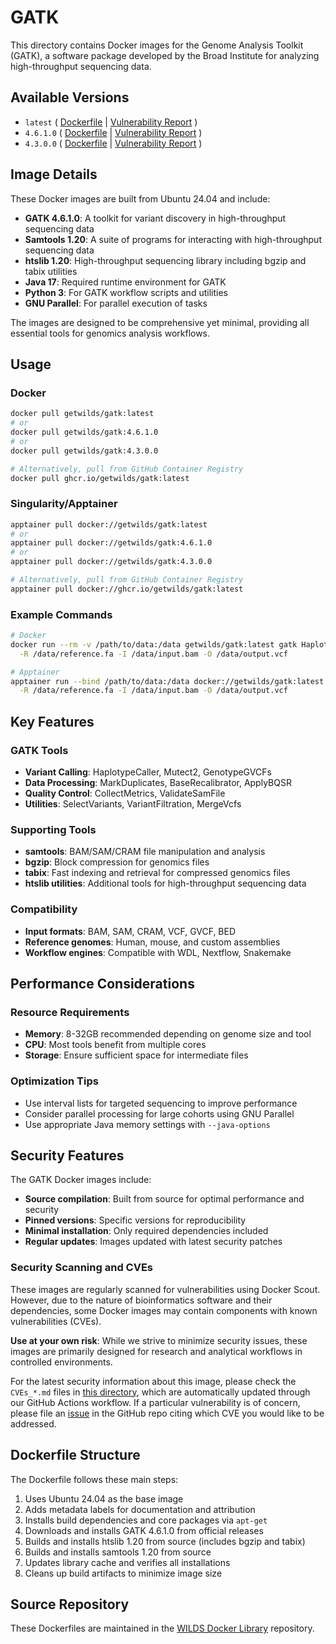 # GATK

This directory contains Docker images for the Genome Analysis Toolkit (GATK), a software package developed by the Broad Institute for analyzing high-throughput sequencing data.

## Available Versions

- `latest` ( [Dockerfile](https://github.com/getwilds/wilds-docker-library/blob/main/gatk/Dockerfile_latest) | [Vulnerability Report](https://github.com/getwilds/wilds-docker-library/blob/main/gatk/CVEs_latest.md) )
- `4.6.1.0` ( [Dockerfile](https://github.com/getwilds/wilds-docker-library/blob/main/gatk/Dockerfile_4.6.1.0) | [Vulnerability Report](https://github.com/getwilds/wilds-docker-library/blob/main/gatk/CVEs_4.6.1.0.md) )
- `4.3.0.0` ( [Dockerfile](https://github.com/getwilds/wilds-docker-library/blob/main/gatk/Dockerfile_4.3.0.0) | [Vulnerability Report](https://github.com/getwilds/wilds-docker-library/blob/main/gatk/CVEs_4.3.0.0.md) )

## Image Details

These Docker images are built from Ubuntu 24.04 and include:

- **GATK 4.6.1.0**: A toolkit for variant discovery in high-throughput sequencing data
- **Samtools 1.20**: A suite of programs for interacting with high-throughput sequencing data
- **htslib 1.20**: High-throughput sequencing library including bgzip and tabix utilities
- **Java 17**: Required runtime environment for GATK
- **Python 3**: For GATK workflow scripts and utilities
- **GNU Parallel**: For parallel execution of tasks

The images are designed to be comprehensive yet minimal, providing all essential tools for genomics analysis workflows.

## Usage

### Docker

```bash
docker pull getwilds/gatk:latest
# or
docker pull getwilds/gatk:4.6.1.0
# or
docker pull getwilds/gatk:4.3.0.0

# Alternatively, pull from GitHub Container Registry
docker pull ghcr.io/getwilds/gatk:latest
```

### Singularity/Apptainer

```bash
apptainer pull docker://getwilds/gatk:latest
# or
apptainer pull docker://getwilds/gatk:4.6.1.0
# or
apptainer pull docker://getwilds/gatk:4.3.0.0

# Alternatively, pull from GitHub Container Registry
apptainer pull docker://ghcr.io/getwilds/gatk:latest
```

### Example Commands

```bash
# Docker
docker run --rm -v /path/to/data:/data getwilds/gatk:latest gatk HaplotypeCaller \
  -R /data/reference.fa -I /data/input.bam -O /data/output.vcf

# Apptainer
apptainer run --bind /path/to/data:/data docker://getwilds/gatk:latest gatk HaplotypeCaller \
  -R /data/reference.fa -I /data/input.bam -O /data/output.vcf
```

## Key Features

### **GATK Tools**
- **Variant Calling**: HaplotypeCaller, Mutect2, GenotypeGVCFs
- **Data Processing**: MarkDuplicates, BaseRecalibrator, ApplyBQSR
- **Quality Control**: CollectMetrics, ValidateSamFile
- **Utilities**: SelectVariants, VariantFiltration, MergeVcfs

### **Supporting Tools**
- **samtools**: BAM/SAM/CRAM file manipulation and analysis
- **bgzip**: Block compression for genomics files
- **tabix**: Fast indexing and retrieval for compressed genomics files
- **htslib utilities**: Additional tools for high-throughput sequencing data

### **Compatibility**
- **Input formats**: BAM, SAM, CRAM, VCF, GVCF, BED
- **Reference genomes**: Human, mouse, and custom assemblies
- **Workflow engines**: Compatible with WDL, Nextflow, Snakemake

## Performance Considerations

### **Resource Requirements**
- **Memory**: 8-32GB recommended depending on genome size and tool
- **CPU**: Most tools benefit from multiple cores
- **Storage**: Ensure sufficient space for intermediate files

### **Optimization Tips**
- Use interval lists for targeted sequencing to improve performance
- Consider parallel processing for large cohorts using GNU Parallel
- Use appropriate Java memory settings with `--java-options`

## Security Features

The GATK Docker images include:

- **Source compilation**: Built from source for optimal performance and security
- **Pinned versions**: Specific versions for reproducibility
- **Minimal installation**: Only required dependencies included
- **Regular updates**: Images updated with latest security patches

### Security Scanning and CVEs

These images are regularly scanned for vulnerabilities using Docker Scout. However, due to the nature of bioinformatics software and their dependencies, some Docker images may contain components with known vulnerabilities (CVEs).

**Use at your own risk**: While we strive to minimize security issues, these images are primarily designed for research and analytical workflows in controlled environments.

For the latest security information about this image, please check the `CVEs_*.md` files in [this directory](https://github.com/getwilds/wilds-docker-library/tree/main/gatk), which are automatically updated through our GitHub Actions workflow. If a particular vulnerability is of concern, please file an [issue](https://github.com/getwilds/wilds-docker-library/issues) in the GitHub repo citing which CVE you would like to be addressed.

## Dockerfile Structure

The Dockerfile follows these main steps:

1. Uses Ubuntu 24.04 as the base image
2. Adds metadata labels for documentation and attribution
3. Installs build dependencies and core packages via `apt-get`
4. Downloads and installs GATK 4.6.1.0 from official releases
5. Builds and installs htslib 1.20 from source (includes bgzip and tabix)
6. Builds and installs samtools 1.20 from source
7. Updates library cache and verifies all installations
8. Cleans up build artifacts to minimize image size

## Source Repository

These Dockerfiles are maintained in the [WILDS Docker Library](https://github.com/getwilds/wilds-docker-library) repository.
